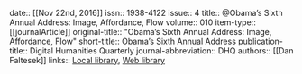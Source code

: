 date:: [[Nov 22nd, 2016]]
issn:: 1938-4122
issue:: 4
title:: @Obama’s Sixth Annual Address: Image, Affordance, Flow
volume:: 010
item-type:: [[journalArticle]]
original-title:: "Obama’s Sixth Annual Address: Image, Affordance, Flow"
short-title:: Obama’s Sixth Annual Address
publication-title:: Digital Humanities Quarterly
journal-abbreviation:: DHQ
authors:: [[Dan Faltesek]]
links:: [Local library](zotero://select/groups/2386895/items/TB7TQQQW), [Web library](https://www.zotero.org/groups/2386895/items/TB7TQQQW)
